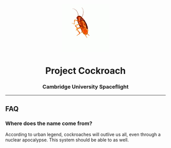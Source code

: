 <p align="center">
	<img width="150px" src="dancing_roach.gif">
	<h1 align="center">Project Cockroach</h1>
	<h3 align="center">Cambridge University Spaceflight</h3>
</p>

---

## FAQ

### Where does the name come from?
According to urban legend, cockroaches will outlive
us all, even through a nuclear apocalypse. This system
should be able to as well.
